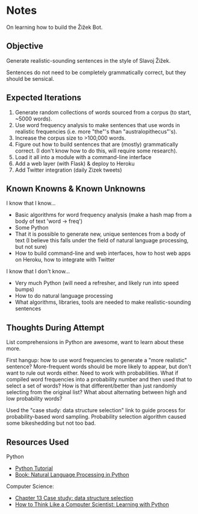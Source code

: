 # Notes

On learning how to build the Žižek Bot.

## Objective

Generate realistic-sounding sentences in the style of Slavoj Žižek.

Sentences do not need to be completely grammatically correct, but they should be sensical.

## Expected Iterations

1. Generate random collections of words sourced from a corpus (to start, ~5000 words).
1. Use word frequency analysis to make sentences that use words in realistic frequencies (i.e. more "the"'s than "australopithecus"'s).
1. Increase the corpus size to >100,000 words.
1. Figure out how to build sentences that are (mostly) grammatically correct. (I don't know how to do this, will require some research).
1. Load it all into a module with a command-line interface
1. Add a web layer (with Flask) & deploy to Heroku
1. Add Twitter integration (daily Zizek tweets)

## Known Knowns & Known Unknowns

I know that I know...

- Basic algorithms for word frequency analysis (make a hash map from a body of text 'word -> freq')
- Some Python
- That it is possible to generate new, unique sentences from a body of text (I believe this falls under the field of natural language processing, but not sure)
- How to build command-line and web interfaces, how to host web apps on Heroku, how to integrate with Twitter

I know that I don't know...

- Very much Python (will need a refresher, and likely run into speed bumps)
- How to do natural language processing
- What algorithms, libraries, tools are needed to make realistic-sounding
sentences

## Thoughts During Attempt

List comprehensions in Python are awesome, want to learn about these more.

First hangup: how to use word frequencies to generate a "more realistic" sentence? More-frequent words should be more likely to appear, but don't want to rule out words either. Need to work with probabilities. What if compiled word frequencies into a probability number and then used that to select a set of words? How is that different/better than just randomly selecting from the original list? What about alternating between high and low probability words?

Used the "case study: data structure selection" link to guide process for probability-based word sampling. Probability selection algorithm caused some bikeshedding but not too bad.

## Resources Used

Python

- [Python Tutorial](https://docs.python.org/3/tutorial/)
- [Book: Natural Language Processing in Python](http://www.nltk.org/book/)

Computer Science:

- [Chapter 13  Case study: data structure selection](http://www.greenteapress.com/thinkpython/html/thinkpython014.html)
- [How to Think Like a Computer Scientist: Learning with Python](http://www.openbookproject.net/thinkcs/python/english2e/)
